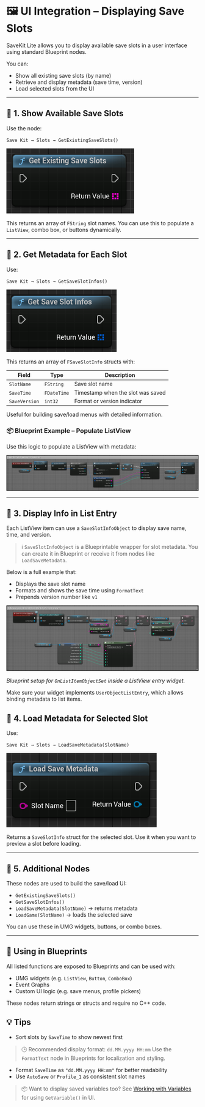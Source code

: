 # 🖼️ UI Integration – Displaying Save Slots

SaveKit Lite allows you to display available save slots in a user interface using standard Blueprint nodes.

You can:

- Show all existing save slots (by name)
- Retrieve and display metadata (save time, version)
- Load selected slots from the UI

---

## 📂 1. Show Available Save Slots

Use the node:

```
Save Kit → Slots → GetExistingSaveSlots()
```


![GetExistingSaveSlots node](images/Node_GetExistingSaveSlots.png)


This returns an array of `FString` slot names. You can use this to populate a `ListView`, combo box, or buttons dynamically.

---

## 🧠 2. Get Metadata for Each Slot

Use:

```
Save Kit → Slots → GetSaveSlotInfos()
```


![GetSaveSlotInfos node](images/Node_GetSaveSlotInfos.png)


This returns an array of `FSaveSlotInfo` structs with:

| Field         | Type       | Description                      |
|---------------|------------|----------------------------------|
| `SlotName`    | `FString`  | Save slot name                   |
| `SaveTime`    | `FDateTime`| Timestamp when the slot was saved|
| ```SaveVersion``` | `int32`    | Format or version indicator      |

Useful for building save/load menus with detailed information.

### 📦 Blueprint Example – Populate ListView

Use this logic to populate a ListView with metadata:


![Populate ListView](images/UI_LoadList_WithMetadata.png)


---

## 🧱 3. Display Info in List Entry

Each ListView item can use a `SaveSlotInfoObject` to display save name, time, and version.

> ℹ️ `SaveSlotInfoObject` is a Blueprintable wrapper for slot metadata.
You can create it in Blueprint or receive it from nodes like `LoadSaveMetadata`.

Below is a full example that:

- Displays the save slot name
- Formats and shows the save time using `FormatText`
- Prepends version number like `v1`


![Display slot info in List Entry](images/UI_ListItem_DisplayDetails.png)


*Blueprint setup for `OnListItemObjectSet` inside a ListView entry widget.*

Make sure your widget implements `UserObjectListEntry`, which allows binding metadata to list items.


## 🧾 4. Load Metadata for Selected Slot

Use:

```
Save Kit → Slots → LoadSaveMetadata(SlotName)
```


![LoadSaveMetadata node](images/Node_LoadSaveMetadata.png)


Returns a `SaveSlotInfo` struct for the selected slot. Use it when you want to preview a slot before loading.

---

## 📘 5. Additional Nodes

These nodes are used to build the save/load UI:

- `GetExistingSaveSlots()`
- `GetSaveSlotInfos()`
- `LoadSaveMetadata(SlotName)` → returns metadata
- `LoadGame(SlotName)` → loads the selected save

You can use these in UMG widgets, buttons, or combo boxes.

---

## 🧩 Using in Blueprints

All listed functions are exposed to Blueprints and can be used with:

- UMG widgets (e.g. `ListView`, `Button`, `ComboBox`)
- Event Graphs
- Custom UI logic (e.g. save menus, profile pickers)

These nodes return strings or structs and require no C++ code.

## 💡 Tips

- Sort slots by `SaveTime` to show newest first
> 🕒 Recommended display format: `dd.MM.yyyy HH:mm`
> Use the `FormatText` node in Blueprints for localization and styling.
- Format `SaveTime` as ``"dd.MM.yyyy HH:mm"`` for better readability
- Use ``AutoSave`` or ``Profile_1`` as consistent slot names


> 📦 Want to display saved variables too?
> See [Working with Variables](variables.md) for using `GetVariable()` in UI.